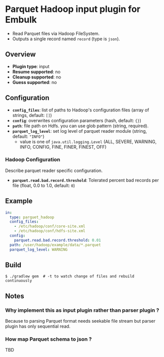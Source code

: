 # Parquet Hadoop input plugin for Embulk

- Read Parquet files via Hadoop FileSystem.
- Outputs a single record named `record` (type is `json`).

## Overview

* **Plugin type**: input
* **Resume supported**: no
* **Cleanup supported**: no
* **Guess supported**: no

## Configuration

- **`config_files`**: list of paths to Hadoop's configuration files (array of strings, default: `[]`)
- **`config`**: overwrites configuration parameters (hash, default: `{}`)
- **`path`**: file path on Hdfs. you can use glob pattern (string, required).
- **`parquet_log_level`**: set log level of parquet reader module (string, default: `"INFO"`)
   - value is one of `java.util.logging.Level` (ALL, SEVERE, WARNING, INFO, CONFIG, FINE, FINER, FINEST, OFF)

### Hadoop Configuration

Describe parquet reader specific configuration. 

- **`parquet.read.bad.record.threshold`**:
  Tolerated percent bad records per file
  (float, 0.0 to 1.0, default: `0`)


## Example

```yaml
in:
  type: parquet_hadoop
  config_files:
    - /etc/hadoop/conf/core-site.xml
    - /etc/hadoop/conf/hdfs-site.xml
  config:
    parquet.read.bad.record.threshold: 0.01
  path: /user/hadoop/example/data/*.parquet
  parquet_log_level: WARNING
```

## Build

```
$ ./gradlew gem  # -t to watch change of files and rebuild continuously
```

## Notes

### Why implement this as input plugin rather than parser plugin ?

Because to parsing Parquet format needs seekable file stream
but parser plugin has only sequential read.

### How map Parquet schema to json ?

TBD
